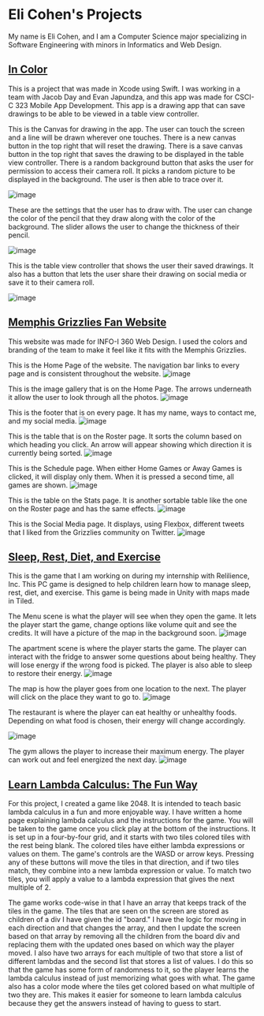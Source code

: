 # Eli Cohen's Projects

My name is Eli Cohen, and I am a Computer Science major specializing in Software Engineering with minors in Informatics and Web Design.

## [In Color](https://github.com/ecohen1125/In-Color)

This is a project that was made in Xcode using Swift.
I was working in a team with Jacob Day and Evan Japundza, and this app was made for CSCI-C 323 Mobile App Development.
This app is a drawing app that can save drawings to be able to be viewed in a table view controller.

This is the Canvas for drawing in the app. The user can touch the screen and a line will be drawn wherever one touches. There is a new canvas button in the top right that will reset the drawing. There is a save canvas button in the top right that saves the drawing to be displayed in the table view controller. There is a random background button that asks the user for permission to access their camera roll. It picks a random picture to be displayed in the background. The user is then able to trace over it.

![image](https://user-images.githubusercontent.com/77858375/167950454-12129956-9980-40b4-b1d3-e9bddefc43e5.png)

These are the settings that the user has to draw with. The user can change the color of the pencil that they draw along with the color of the background. The slider allows the user to change the thickness of their pencil.

![image](https://user-images.githubusercontent.com/77858375/167950930-8e6fdb56-4ed3-4e31-9a09-bb2779942e88.png )

This is the table view controller that shows the user their saved drawings. It also has a button that lets the user share their drawing on social media or save it to their camera roll.

![image](https://user-images.githubusercontent.com/77858375/167951315-52e6e0aa-2efc-4e6e-b8bf-bbf44308f172.png)


## [Memphis Grizzlies Fan Website](https://github.com/ecohen1125/MemphisGrizzliesFanWebsite)

This website was made for INFO-I 360 Web Design. I used the colors and branding of the team to make it feel like it fits with the Memphis Grizzlies.

This is the Home Page of the website. The navigation bar links to every page and is consistent throughout the website.
![image](https://user-images.githubusercontent.com/77858375/167947402-2958fe90-6941-481c-9edd-be7a1c389bda.png)

This is the image gallery that is on the Home Page. The arrows underneath it allow the user to look through all the photos.
![image](https://user-images.githubusercontent.com/77858375/167947648-975eae70-53a2-4b55-ac0b-827e8c434f32.png)

This is the footer that is on every page. It has my name, ways to contact me, and my social media.
![image](https://user-images.githubusercontent.com/77858375/167947870-9c28beb5-c209-4cba-9732-5e563ff7db56.png)

This is the table that is on the Roster page. It sorts the column based on which heading you click. An arrow will appear showing which direction it is currently being sorted.
![image](https://user-images.githubusercontent.com/77858375/167948026-ec158361-3fe2-4f1d-934a-7f8b46f0b04a.png)

This is the Schedule page. When either Home Games or Away Games is clicked, it will display only them. When it is pressed a second time, all games are shown.
![image](https://user-images.githubusercontent.com/77858375/167948273-d7288ef4-6577-497c-adce-52f4bb559e02.png)

This is the table on the Stats page. It is another sortable table like the one on the Roster page and has the same effects.
![image](https://user-images.githubusercontent.com/77858375/167948870-e01b8e3e-4e7f-4301-8dc9-1e8418958da8.png)

This is the Social Media page. It displays, using Flexbox, different tweets that I liked from the Grizzlies community on Twitter.
![image](https://user-images.githubusercontent.com/77858375/167948998-b7b905a8-c566-44ed-b7e5-51210d9baf86.png)


## [Sleep, Rest, Diet, and Exercise](https://resilience-inc.itch.io/eat)

This is the game that I am working on during my internship with Relilience, Inc. This PC game is designed to help children learn how to manage sleep, rest, diet, and exercise. This game is being made in Unity with maps made in Tiled. 

The Menu scene is what the player will see when they open the game. It lets the player start the game, change options like volume quit and see the credits. It will have a picture of the map in the background soon.
![image](https://github.com/ecohen1125/ecohen1125.github.io/assets/77858375/ecc7b4f2-3cec-44e3-b207-0701af96de0c)

The apartment scene is where the player starts the game. The player can interact with the fridge to answer some questions about being healthy. They will lose energy if the wrong food is picked. The player is also able to sleep to restore their energy.
![image](https://user-images.githubusercontent.com/77858375/167957077-6d387ea2-f8e7-4587-8fc0-d1990ac267a7.png)

The map is how the player goes from one location to the next. The player will click on the place they want to go to.
![image](https://user-images.githubusercontent.com/77858375/167957262-d354c5ba-52a0-4fe5-b47a-e017f37e4dde.png)

The restaurant is where the player can eat healthy or unhealthy foods. Depending on what food is chosen, their energy will change accordingly.

![image](https://user-images.githubusercontent.com/77858375/167957332-801e0789-4a4e-47b8-9e9e-1ee7e86d7589.png)

The gym allows the player to increase their maximum energy. The player can work out and feel energized the next day.
![image](https://user-images.githubusercontent.com/77858375/167957482-d88f9ed2-c566-4135-bc3c-83d1937aae7a.png)

## [Learn Lambda Calculus: The Fun Way](https://github.com/ecohen1125/Learn-Lambda-Calculus)

For this project, I created a game like 2048. It is intended to teach basic lambda calculus in a fun and more enjoyable way. I have written a home page explaining lambda calculus and the instructions for the game. You will be taken to the game once you click play at the bottom of the instructions. It is set up in a four-by-four grid, and it starts with two tiles colored tiles with the rest being blank. The colored tiles have either lambda expressions or values on them. The game's controls are the WASD or arrow keys. Pressing any of these buttons will move the tiles in that direction, and if two tiles match, they combine into a new lambda expression or value. To match two tiles, you will apply a value to a lambda expression that gives the next multiple of 2.

The game works code-wise in that I have an array that keeps track of the tiles in the game. The tiles that are seen on the screen are stored as children of a div I have given the id "board." I have the logic for moving in each direction and that changes the array, and then I update the screen based on that array by removing all the children from the board div and replacing them with the updated ones based on which way the player moved. I also have two arrays for each multiple of two that store a list of different lambdas and the second list that stores a list of values. I do this so that the game has some form of randomness to it, so the player learns the lambda calculus instead of just memorizing what goes with what. The game also has a color mode where the tiles get colored based on what multiple of two they are. This makes it easier for someone to learn lambda calculus because they get the answers instead of having to guess to start.
